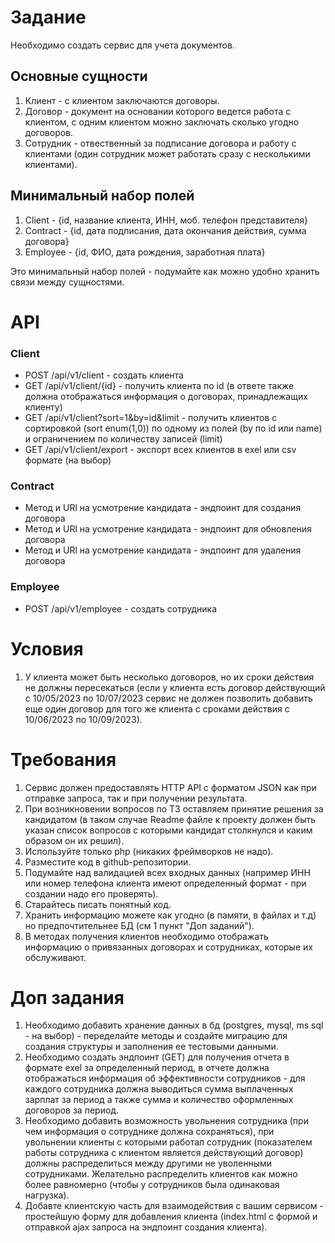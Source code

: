 # Задание
Необходимо создать сервис для учета документов.

## Основные сущности
1. Клиент - с клиентом заключаются договоры.
2. Договор - документ на основании которого ведется работа с клиентом, с одним клиентом можно заключать сколько угодно договоров.
3. Сотрудник - отвественный за подписание договора и работу с клиентами (один сотрудник может работать сразу с несколькими клиентами).

## Минимальный набор полей 
1. Client - {id, название клиента, ИНН, моб. телефон представителя}
2. Contract - {id, дата подписания, дата окончания действия, сумма договора}
3. Employee - {id, ФИО, дата рождения, заработная плата}  
  
Это минимальный набор полей - подумайте как можно удобно хранить связи между сущностями.

# API
### Client
* POST /api/v1/client - создать клиента
* GET  /api/v1/client/{id} - получить клиента по id (в ответе также должна отображаться информация о договорах, принадлежащих клиенту)
* GET  /api/v1/client?sort=1&by=id&limit - получить клиентов с сортировкой (sort enum(1,0)) по одному из полей (by по id или name) и ограничением по количеству записей (limit)
* GET  /api/v1/client/export - экспорт всех клиентов в exel или csv формате (на выбор) 
### Contract
* Метод и URl на усмотрение кандидата - эндпоинт для создания договора
* Метод и URl на усмотрение кандидата - эндпоинт для обновления договора
* Метод и URl на усмотрение кандидата - эндпоинт для удаления договора
### Employee
* POST /api/v1/employee - создать сотрудника

# Условия
1. У клиента может быть несколько договоров, но их сроки действия не должны пересекаться (если у клиента есть договор действующий с 10/05/2023 по 10/07/2023 сервис не должен позволить добавить еще один договор для того же клиента с сроками действия с 10/06/2023 по 10/09/2023).

# Требования 
1. Сервис должен предоставлять HTTP API с форматом JSON как при отправке запроса, так и при получении результата.
2. При возникновении вопросов по ТЗ оставляем принятие решения за кандидатом (в таком случае Readme файле к проекту должен быть указан список вопросов с которыми кандидат столкнулся и каким образом он их решил).
3. Используйте только php (никаких фреймворков не надо).
4. Разместите код в github-репозитории.
5. Подумайте над валидацией всех входных данных (например ИНН или номер телефона клиента имеют определенный формат - при создании надо его проверять).
6. Старайтесь писать понятный код.
7. Хранить информацию можете как угодно (в памяти, в файлах и т.д) но предпочтительнее БД (см 1 пункт "Доп заданий").
8. В методах получения клиентов необходимо отображать информацию о привязанных договорах и сотрудниках, которые их обслуживают.

# Доп задания
1. Необходимо добавить хранение данных в бд (postgres, mysql, ms sql - на выбор) - переделайте методы и создайте миграцию для создания структуры и заполнения ее тестовыми данными.
2. Необходимо создать эндпоинт (GET) для получения отчета в формате exel за определенный период, в отчете должна отображаться информация об эффективности сотрудников - для каждого сотрудника должна выводиться сумма выплаченных зарплат за период а также сумма и количество оформленных договоров за период.
3. Необходимо добавить возможность увольнения сотрудника (при чем информация о сотруднике должна сохраняться), при увольнении клиенты с которыми работал сотрудник (показателем работы сотрудника с клиентом является действующий договор) должны распределиться между другими не уволенными сотрудниками. Желательно распределить клиентов как можно более равномерно (чтобы у сотрудников была одинаковая нагрузка).
4. Добавте клиентскую часть для взаимодействия с вашим сервисом - простейшую форму для добавления клиента (index.html с формой и отправкой ajax запроса на эндпоинт создания клиента).
